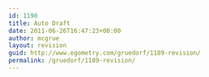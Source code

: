 ```yaml
---
id: 1190
title: Auto Draft
date: 2011-06-26T16:47:23+00:00
author: mcgrue
layout: revision
guid: http://www.egometry.com/gruedorf/1189-revision/
permalink: /gruedorf/1189-revision/
---
```

